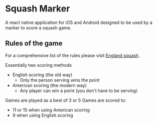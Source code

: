 # Squash Marker
A react native application for iOS and Android designed to be used by a marker to score a squash game.

## Rules of the game
For a comprehensive list of the rules please visit [England squash](https://www.englandsquash.com/get-involved/play/rules-of-squash).

Essentially two scoring methods
* English scoring (the old way)
  * Only the person serving wins the point
* American scoring (the modern way)
  * Any player can win a point (you don't have to be serving)

Games are played as a best of 3 or 5
Games are scored to:
* 11 or 15 when using American scoring 
* 9 when using English scoring
